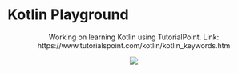 # Kotlin Playground

<p align="center">
Working on learning Kotlin using TutorialPoint.
Link: https://www.tutorialspoint.com/kotlin/kotlin_keywords.htm
</p>

<p align="center">
   <img src="https://github.com/xTriixrx/Playground/blob/main/img/kotlin.png" />
</p>
